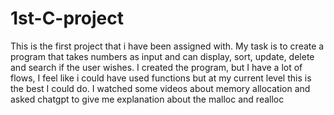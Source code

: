 # 1st-C-project
This is the first project that i have been assigned with. My task is to create a program that takes numbers as input and can display, sort, update, delete and search if the user
wishes.
I created the program, but I have a lot of flows, I feel like i could have used functions but at my current level this is the best I could do.
I watched some videos about memory allocation and asked chatgpt to give me explanation about the malloc and realloc
